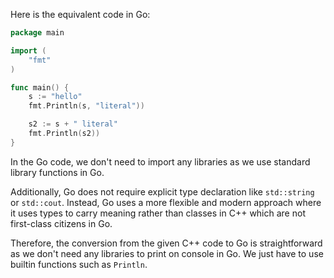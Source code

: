 Here is the equivalent code in Go:

```go
package main

import (
	"fmt"
)

func main() {
    s := "hello"
    fmt.Println(s, "literal"))

    s2 := s + " literal"
    fmt.Println(s2))
}
```
In the Go code, we don't need to import any libraries as we use standard library functions in Go. 

Additionally, Go does not require explicit type declaration like `std::string` or `std::cout`. Instead, Go uses a more flexible and modern approach where it uses types to carry meaning rather than classes in C++ which are not first-class citizens in Go.

Therefore, the conversion from the given C++ code to Go is straightforward as we don't need any libraries to print on console in Go. We just have to use builtin functions such as `Println`.
